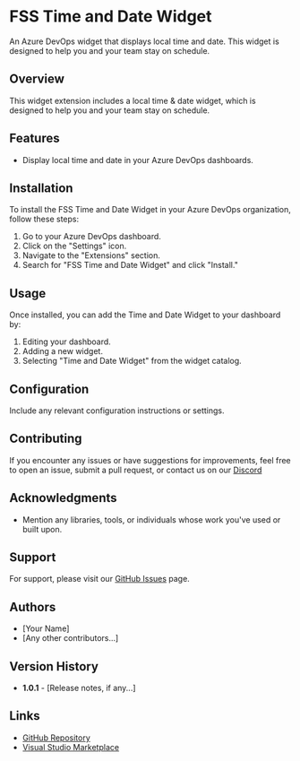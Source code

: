 # FSS Time and Date Widget

An Azure DevOps widget that displays local time and date. This widget is designed to help you and your team stay on schedule.

## Overview

This widget extension includes a local time & date widget, which is designed to help you and your team stay on schedule.  

## Features

- Display local time and date in your Azure DevOps dashboards.

## Installation

To install the FSS Time and Date Widget in your Azure DevOps organization, follow these steps:

1. Go to your Azure DevOps dashboard.
2. Click on the "Settings" icon.
3. Navigate to the "Extensions" section.
4. Search for "FSS Time and Date Widget" and click "Install."

## Usage

Once installed, you can add the Time and Date Widget to your dashboard by:

1. Editing your dashboard.
2. Adding a new widget.
3. Selecting "Time and Date Widget" from the widget catalog.

## Configuration

Include any relevant configuration instructions or settings.

## Contributing

If you encounter any issues or have suggestions for improvements, feel free to open an issue, submit a pull request, or contact us on our [Discord](https://www.foxstudiosscratch.xyz/discord)

## Acknowledgments

- Mention any libraries, tools, or individuals whose work you've used or built upon.

## Support

For support, please visit our [GitHub Issues](https://github.com/fox-studios-scratch/FSS-timedate-extension/issues) page.

## Authors

- [Your Name]
- [Any other contributors...]

## Version History

- **1.0.1** - [Release notes, if any...]

## Links

- [GitHub Repository](https://github.com/fox-studios-scratch/FSS-timedate-extension)
- [Visual Studio Marketplace](https://marketplace.visualstudio.com/items?itemName=foxstudiosscratch.FSS-timedate-extension)

